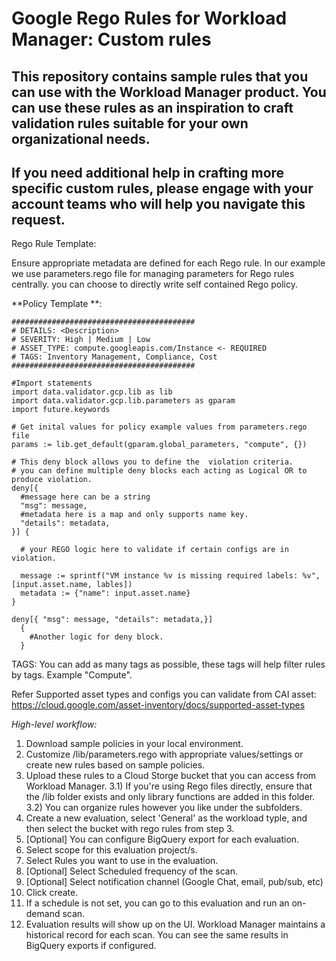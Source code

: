 # Google Rego Rules for Workload Manager: Custom rules

## This repository contains sample rules that you can use with the Workload Manager product. You can use these rules as an inspiration to craft validation rules suitable for your own organizational needs.

## If you need additional help in crafting more specific custom rules, please engage with your account teams who will help you navigate this request.

Rego Rule Template:

Ensure appropriate metadata are defined for each Rego rule.
In our example we use parameters.rego file for managing parameters for Rego rules centrally. you can choose to directly write self contained Rego policy.

**Policy Template **:
```
#########################################
# DETAILS: <Description>  
# SEVERITY: High | Medium | Low
# ASSET_TYPE: compute.googleapis.com/Instance <- REQUIRED
# TAGS: Inventory Management, Compliance, Cost
#########################################

#Import statements
import data.validator.gcp.lib as lib
import data.validator.gcp.lib.parameters as gparam
import future.keywords

# Get inital values for policy example values from parameters.rego file
params := lib.get_default(gparam.global_parameters, "compute", {})

# This deny block allows you to define the  violation criteria.
# you can define multiple deny blocks each acting as Logical OR to produce violation.  
deny[{
  #message here can be a string
  "msg": message,
  #metadata here is a map and only supports name key.
  "details": metadata,
}] {

  # your REGO logic here to validate if certain configs are in violation.

  message := sprintf("VM instance %v is missing required labels: %v", [input.asset.name, lables])
  metadata := {"name": input.asset.name}
}

deny[{ "msg": message, "details": metadata,}]
  {
    #Another logic for deny block.
  }

```
TAGS: You can add as many tags as possible, these tags will help filter rules by tags. Example "Compute".

Refer Supported asset types and configs you can validate from CAI asset: https://cloud.google.com/asset-inventory/docs/supported-asset-types

*High-level workflow:*

1) Download sample policies in your local environment.
2) Customize /lib/parameters.rego with appropriate values/settings or create new rules based on sample policies.
3) Upload these rules to a Cloud Storge bucket that you can access from  Workload Manager.
3.1) If you're using Rego files directly, ensure that the /lib folder exists and only library functions are added in this folder.
3.2) You can organize rules however you like under the subfolders.
4) Create a new evaluation, select 'General' as the workload typle, and  then select the bucket with rego rules from step 3.
5) [Optional] You can configure BigQuery export for each evaluation.
6) Select scope for this evaluation project/s.
7) Select Rules you want to use in the evaluation.
8) [Optional] Select Scheduled frequency of the scan.
9) [Optional] Select notification channel (Google Chat, email, pub/sub, etc)
10) Click create.
11) If a schedule is not set, you can go to this evaluation and run an on-demand scan.
12) Evaluation results will show up on the UI. Workload Manager maintains a historical record for each scan. You can see the same results in BigQuery exports if configured.

